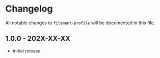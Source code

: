 # Changelog

All notable changes to `filament-profile` will be documented in this file.

## 1.0.0 - 202X-XX-XX

- initial release
